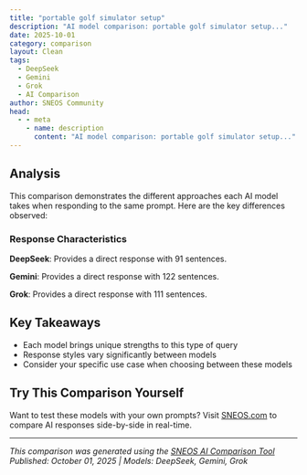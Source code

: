 ```yaml
---
title: "portable golf simulator setup"
description: "AI model comparison: portable golf simulator setup..."
date: 2025-10-01
category: comparison
layout: Clean
tags:
  - DeepSeek
  - Gemini
  - Grok
  - AI Comparison
author: SNEOS Community
head:
  - - meta
    - name: description
      content: "AI model comparison: portable golf simulator setup..."
---
```


<ChatComparison
  title="portable golf simulator setup"
  prompt="portable golf simulator setup"
  :responses='{"DeepSeek": "Of course! Setting up a portable golf simulator is an excellent way to practice and play at home. The key is to balance performance, space, and portability.\n\nHere\u2019s a comprehensive guide to building a portable golf simulator setup, broken down by component and budget.\n\n### The Core Components of a Portable Simulator\n\nA basic simulator requires these five elements:\n\n1. **Hitting Mat:** Where you stand and hit the ball.\n2. **Net/Impact Screen:** To catch your golf balls.\n3. **Launch Monitor:** The \u0022brains\u0022 that track your club and ball data.\n4. **Projector \u0026 Screen (Optional but Recommended):** To display the simulation software.\n5. **Software/Device:** A tablet, laptop, or TV to run the simulator app.\n\n---\n\n### Step 1: Define Your Space \u0026 Budget\n\n**Space Requirements:**\n* **Minimum:** 8\u0027 (H) x 8\u0027 (W) x 10\u0027 (D). This is tight but workable.\n* **Recommended:** 9\u0027 (H) x 12\u0027 (W) x 15\u0027 (D). This gives you comfortable space for a full swing and projector setup.\n* **Ceiling Height:** At least 9 feet, but 10 feet is ideal to avoid worrying about your driver.\n\n**Budget Tiers:**\n* **Entry-Level (Under $1,000):** Basic net, mat, and a less expensive launch monitor.\n* **Mid-Range ($1,500 - $4,000):** Better launch monitor, dedicated impact screen, and projector.\n* **High-End ($5,000\u002B):** Professional-grade launch monitor, premium enclosure, and high-end software.\n\n---\n\n### Step 2: Choosing Your Components for Portability\n\n#### 1. Launch Monitor (The Most Important Decision)\nThis is the heart of your setup. For portability, you want something that is easy to move and set up.\n\n| Launch Monitor | Price Range | Key Feature for Portability | Best For |\n| :--- | :--- | :--- | :--- |\n| **Rapsodo MLM2PRO** | $700 | **Camera-based (uses phone),** small, no special lighting needed. | The budget-conscious player wanting pro-level data. |\n| **SkyTrak\u002B** | ~$3,000 | **Photometric (camera-based),** small, sits beside the ball. | The serious golfer wanting accurate data without a high price. |\n| **FlightScope MEVO\u002B** | ~$2,000 | **Radar-based,** portable but needs 8 ft of ball flight behind it. | Players with enough space who want club data outdoors as well. |\n| **Garmin Approach R10** | $600 | **Radar-based,** very small and lightweight. | The ultimate budget and portability option. Good for fun and basic practice. |\n| **Bushnell Launch Pro** | ~$3,000\u002B | **Photometric,** extremely accurate, same tech as Foresight. | The golfer wanting tour-level accuracy in a portable package. |\n\n**Portability Winner:** **Rapsodo MLM2PRO** or **Garmin R10** for their small size and quick setup.\n\n#### 2. Hitting Mat\nYou need something that feels real but is easy to move.\n\n* **Best Portable Options:**\n * ** FiberBuilt Flight Deck:** A small, portable strip with incredibly realistic turf. You can place it on any surface.\n * **GoSports Golf Hitting Mats:** Affordable and come in various sizes. Lightweight and easy to roll up.\n * **Country Club Elite Mat:** Heavier but offers a very realistic feel and is durable. Can be moved but not as easily.\n\n**Portability Tip:** Get a 4\u0027x5\u0027 or 3\u0027x5\u0027 mat that you can easily roll up and store.\n\n#### 3. Net \u0026 Impact Screen\nThis is where portability is most obvious.\n\n* **Pop-Up Nets (Most Portable):** Nets like the **Spornia SPG-7** or **Rukket Haack** are fantastic. They pop up in seconds, include a target, and often have a side barrier. The Spornia even has a built-in projector screen holder.\n* **Cage Nets with Frame:** More permanent but can be disassembled. Offers more protection.\n* **Retractable Screens:** You can mount a screen on a ceiling track or a portable frame that rolls down when in use. Less portable but offers the best visual experience.\n\n**Portability Winner:** **Spornia SPG-7 or SPG-8.** It\u0027s a complete, all-in-one net/screen solution that sets up in under a minute.\n\n#### 4. Projector \u0026 Screen (The \u0022Simulator\u0022 Experience)\n* **Projector:** Look for a **Short-Throw** projector. It can be placed just a few feet from the screen, eliminating shadows and saving space. Models like the **Optoma GT1080HDR** are popular.\n* **Screen:** If you don\u0027t have a net with a screen (like the Spornia), you\u0027ll need a separate impact screen hung from a portable frame.\n\n**Portability Tip:** You can forgo the projector and just use an **iPad or laptop** placed next to you. It\u0027s less immersive but far more portable and affordable.\n\n---\n\n### Sample Portable Setups\n\n#### Setup 1: The \u0022Ultimate Portable \u0026 Budget\u0022 Setup (~$1,200)\n* **Launch Monitor:** Garmin Approach R10 ($600)\n* **Net:** Spornia SPG-7 Net ($330)\n* **Mat:** GoSports 3\u0027x5\u0027 Hitting Mat ($150)\n* **Software:** Garmin\u0027s free app or Awesome Golf subscription ($)\n* **Display:** Your existing iPad or Tablet (Free)\n* **Review:** This setup can be packed away in a closet in under 5 minutes. Perfect for garages, living rooms, or even backyards.\n\n#### Setup 2: The \u0022Serious \u0026 Semi-Portable\u0022 Setup (~$3,500)\n* **Launch Monitor:** SkyTrak\u002B ($3,000)\n* **Net/Enclosure:** Spornia SPG-8 ($450) or a Carl\u0027s Place DIY Portable Enclosure Kit ($800)\n* **Mat:** FiberBuilt Flight Deck or a 4\u0027x5\u0027 Country Club Elite Mat ($250)\n* **Software:** The Golf Club 2019 or E6 Connect (subscription included/purchased separately)\n* **Display:** iPad or Laptop\n* **Review:** This offers professional-level ball data. It\u0027s still portable but you\u0027re less likely to move it daily. The enclosure provides a more immersive feel.\n\n#### Setup 3: The \u0022Full Immersion\u0022 Portable Setup (~$5,000\u002B)\n* **Launch Monitor:** Bushnell Launch Pro ($3,000) or SkyTrak\u002B ($3,000)\n* **Net/Enclosure:** Carl\u0027s Place \u0022The Place\u0022 Portable Simulator Frame \u0026 Screen ($1,500)\n* **Projector:** Optoma GT1080HDR Short Throw Projector ($800)\n* **Mat:** Premium 4\u0027x6\u0027 or 5\u0027x5\u0027 Mat with a built-in stance ($400)\n* **Software:** FSX Play or GSPro\n* **Review:** This feels like a commercial simulator but can be broken down if you move houses or need to clear the space. It\u0027s the best balance of performance and non-permanence.\n\n---\n\n### Quick Setup \u0026 Tear-Down Checklist\n\n1. **Roll out** the hitting mat.\n2. **Pop up** the net/enclosure.\n3. **Place** the launch monitor in its designated spot (to the side for photometric, behind for radar).\n4. **Connect** your iPad/laptop to the launch monitor via Bluetooth.\n5. **Turn on** the projector (if using) and align it with the screen.\n6. **Launch** the simulator software and you\u0027re ready to play!\n\nTear-down is simply the reverse. The entire process should take **5-10 minutes**.\n\n### Final Tips for Portability\n\n* **Storage:** Have a dedicated storage bin or bag for all the components\u2014launch monitor case, extra balls, turf tape, etc.\n* **Calibration:** Portable setups mean you\u0027ll be setting up in slightly different spots. Get familiar with the calibration process for your specific launch monitor to ensure consistent accuracy.\n* **Lighting:** Radar units can be sensitive to overhead lights and fans. Be mindful of your environment.\n\nBy carefully selecting components designed for easy movement and setup, you can create a highly effective and fun golf simulator that doesn\u0027t have to be a permanent fixture in your home.", "Gemini": "A portable golf simulator setup brings the fun and practice of golf anywhere. Here\u0027s a breakdown of the components, considerations, and some popular options:\n\n**I. Core Components:**\n\n* **Launch Monitor:** This is the heart of the simulator, tracking crucial data like ball speed, club speed, launch angle, spin rate, and direction. This data is used to simulate the ball flight.\n* **Projector (and Screen):** The projector displays the simulated golf course and the output from the launch monitor. A screen provides a dedicated, flat surface for the projection. Some setups may use a tablet or laptop as the screen, depending on space.\n* **Hitting Mat:** A dedicated hitting surface that mimics the feel of a fairway or tee box, protecting your clubs and your floor.\n* **Software:** The software connects to the launch monitor and translates the data into a realistic golf simulation. It usually includes course options, practice ranges, and game modes.\n* **Net (or Impact Screen with Netting):** This stops the golf ball after impact. An impact screen is specifically designed to receive the projector image. Netting is necessary in either case to prevent balls from escaping.\n\n**II. Component Breakdown and Considerations:**\n\n**A. Launch Monitors:**\n\n* **Radar-Based (Doppler Effect):** These track the ball and club using radar waves. They are generally less sensitive to lighting conditions and can be used indoors and outdoors. Examples:\n * **Rapsodo MLM2PRO:** Popular for its affordability and feature set. Uses radar and camera technology. Requires a phone or tablet.\n * **Swing Caddie SC4:** Simple, user-friendly, and provides good data. Has its own display.\n * **Garmin Approach R10:** Compact and affordable, offering a range of metrics and course simulations. Requires a phone or tablet.\n\n* **Camera-Based (High-Speed Cameras):** These use high-speed cameras to analyze the ball and club. They tend to be more accurate, especially with spin measurements, but often require good lighting. Examples:\n * **SkyTrak:** Well-regarded for its accuracy and simulation experience. Requires a PC or tablet. Requires licensing.\n * **Bushnell Launch Pro (Powered by Foresight Sports):** High-end option with professional-grade accuracy. Requires licensing.\n * **Foresight Sports GC3:** A step down from the GCQuad but still highly accurate. Requires licensing.\n\n* **Hybrid (Radar and Camera):** Combine both technologies for improved accuracy and reliability.\n\n* **Key Considerations for Launch Monitors:**\n * **Accuracy:** How accurately does it measure key metrics?\n * **Portability:** Size, weight, and battery life.\n * **Ease of Use:** How easy is it to set up and use the software?\n * **Software Compatibility:** Which simulation software does it work with?\n * **Data Metrics:** What data does it track? (Ball speed, club speed, launch angle, spin rate, carry distance, etc.)\n * **Price:** Launch monitors range from a few hundred dollars to tens of thousands.\n * **Indoor/Outdoor Use:** Some are better suited for outdoor use due to lighting requirements.\n * **Licensing Fees:** Some launch monitors require ongoing subscription fees to access certain features or simulation software.\n\n**B. Projectors:**\n\n* **Type:**\n * **Short Throw:** Ideal for smaller spaces, as they can project a large image from a short distance. This helps minimize shadows.\n * **Ultra Short Throw:** Even shorter throw distance, allowing placement very close to the screen.\n * **Standard Throw:** Require more distance between the projector and the screen.\n* **Key Considerations:**\n * **Brightness (Lumens):** Crucial for visibility, especially in environments with some ambient light. Look for at least 3000 lumens, ideally 4000 or more.\n * **Resolution:** 1080p (Full HD) is generally acceptable, but 4K (Ultra HD) provides a sharper and more detailed image, especially on larger screens.\n * **Contrast Ratio:** A higher contrast ratio provides better blacks and richer colors.\n * **Throw Ratio:** Determines the distance needed to project a specific image size.\n * **Portability:** Size and weight are important if you plan to move the setup frequently.\n * **Keystone Correction:** Helps correct image distortion when the projector isn\u0027t perfectly aligned.\n\n**C. Screens:**\n\n* **Impact Screens:** Specifically designed to withstand the impact of golf balls and provide a smooth surface for projection. Made from durable, woven materials. The best options have minimal bounceback.\n* **DIY Screens:** Can be made from blackout cloth, canvas, or other materials, but may not be as durable or provide as good of an image.\n* **Key Considerations:**\n * **Size:** Choose a size appropriate for your space and projector. Wider is generally better for immersion.\n * **Durability:** The screen should be able to withstand repeated impacts from golf balls without tearing or damage.\n * **Material:** Look for impact-resistant materials with minimal bounceback.\n * **Image Quality:** The screen should provide a smooth, even surface for projection.\n * **Frame:** A sturdy frame is essential to keep the screen taut and prevent wrinkles. Can be purchased or built.\n\n**D. Hitting Mats:**\n\n* **Types:**\n * **Divot-Simulating Mats:** Designed to mimic the feel of taking a divot.\n * **Fairway Mats:** Designed to mimic a fairway lie.\n * **Tee Box Mats:** Designed to mimic a tee box.\n * **All-Turf Mats:** Made from a single piece of synthetic turf.\n* **Key Considerations:**\n * **Thickness:** A thicker mat provides better cushioning and protection for your joints.\n * **Durability:** The mat should be able to withstand repeated use without tearing or wearing down.\n * **Realism:** The mat should feel like a real fairway or tee box.\n * **Tee Options:** Does the mat allow you to use real tees or does it have built-in tee holes?\n * **Portability:** Consider the size and weight of the mat if you plan to move it frequently.\n\n**E. Software:**\n\n* **Simulation Software:**\n * **E6 Connect:** Popular for its realistic graphics and extensive course library.\n * **The Golf Club 2019:** Offers a wide range of courses and customization options.\n * **Awesome Golf:** Gamified experience with fun challenges.\n * **GSPro:** Highly customizable, with a large community-built course database.\n* **Key Considerations:**\n * **Course Selection:** Does the software offer a variety of courses?\n * **Graphics:** How realistic are the graphics?\n * **Game Modes:** Does the software offer a variety of game modes (e.g., stroke play, match play, skins)?\n * **Data Analysis:** Does the software provide detailed data analysis of your shots?\n * **Online Play:** Can you play against other golfers online?\n * **Compatibility:** Is the software compatible with your launch monitor and computer?\n * **Subscription Fees:** Many simulation software programs require ongoing subscription fees.\n\n**F. Nets:**\n\n* **Types:**\n * **Pop-Up Nets:** Easy to set up and take down.\n * **Frame Nets:** More durable and stable.\n * **Impact Screens with Netting:** Combines the functionality of a screen and a net.\n* **Key Considerations:**\n * **Size:** Choose a size that is large enough to safely contain your shots.\n * **Durability:** The net should be able to withstand repeated impacts from golf balls.\n * **Portability:** Consider the size and weight of the net if you plan to move it frequently.\n * **Safety:** Ensure the net is securely anchored and positioned to prevent ricochets.\n\n**III. Portability Strategies:**\n\n* **Compact Components:** Choose launch monitors, projectors, and screens that are relatively small and lightweight.\n* **Rolling Cases/Bags:** Invest in rolling cases or bags to transport your equipment easily.\n* **Collapsible/Foldable Components:** Look for hitting mats, screens, and nets that can be folded or collapsed for storage and transport.\n* **Battery-Powered Options:** Consider battery-powered projectors and launch monitors for use in locations without access to power.\n* **Dedicated Cart or Dolly:** A small cart or dolly can be useful for moving heavier components.\n\n**IV. Example Portable Setups:**\n\n* **Budget-Friendly:**\n * Launch Monitor: Rapsodo MLM2PRO\n * Projector: Used or refurbished 1080p projector (check eBay or similar sites)\n * Screen: DIY screen made from blackout cloth\n * Hitting Mat: Basic golf hitting mat\n * Net: Pop-up golf net\n * Software: Rapsodo\u0027s included software (limited)\n* **Mid-Range:**\n * Launch Monitor: Swing Caddie SC4 or Garmin Approach R10\n * Projector: Short-throw 1080p projector (e.g., BenQ TH671ST)\n * Screen: Portable impact screen\n * Hitting Mat: Quality fairway mat\n * Net: Frame net\n * Software: E6 Connect (subscription required)\n* **High-End:**\n * Launch Monitor: SkyTrak or Bushnell Launch Pro\n * Projector: Ultra short throw 4K projector\n * Screen: High-quality impact screen with a sturdy frame\n * Hitting Mat: Divot-simulating mat\n * Net: Large frame net or impact screen with netting\n * Software: GSPro or The Golf Club 2019 (subscription required)\n\n**V. Important Considerations Before Buying:**\n\n* **Budget:** Determine how much you are willing to spend.\n* **Space:** Measure your available space to ensure the setup will fit.\n* **Lighting:** Assess the lighting conditions in your intended setup location.\n* **Power:** Ensure you have access to power outlets.\n* **Skill Level:** Choose a launch monitor and software that are appropriate for your skill level.\n* **Intended Use:** Are you primarily using the simulator for practice, entertainment, or both?\n* **Reviews:** Read reviews of different launch monitors, projectors, and software before making a purchase.\n\n**Tips for a Successful Portable Setup:**\n\n* **Practice Setup and Take-Down:** Familiarize yourself with the setup and take-down process before using the simulator in a new location.\n* **Calibration:** Calibrate your launch monitor and software according to the manufacturer\u0027s instructions.\n* **Safety First:** Always prioritize safety when setting up and using your golf simulator.\n* **Storage:** Store your equipment in a safe and dry place when not in use.\n\nBy carefully considering these factors, you can create a portable golf simulator setup that meets your needs and budget. Good luck!\n", "Grok": "Setting up a portable golf simulator allows you to practice and play golf indoors or in various locations with ease. It typically involves equipment that is lightweight, easy to assemble, and compatible with software for a realistic golfing experience. Here\u0027s a detailed guide to creating a portable golf simulator setup:\n\n---\n\n### 1. Key Components of a Portable Golf Simulator\nYou\u2019ll need the following components to build a functional and portable golf simulator setup. Many of these are available as part of pre-built portable kits or can be purchased individually.\n\n#### a. Launch Monitor\n- A launch monitor tracks ball and club data (e.g., ball speed, launch angle, spin rate, club path) and is the core of any golf simulator.\n- **Portable Options**:\n - **SkyTrak\u002B**: Compact, highly accurate, and widely used for home or portable setups. Works via Wi-Fi with apps on iOS, Android, or PC.\n - **Mevo\u002B by FlightScope**: Small, lightweight, and offers detailed data. Great for indoor/outdoor use with simulation software.\n - **OptiShot 2**: Affordable infrared-based system, though less accurate than Doppler radar systems.\n - **Rapsodo MLM2PRO**: Budget-friendly and portable with dual-camera technology for shot tracking.\n\n#### b. Hitting Mat\n- A hitting mat provides a surface to strike the ball from, mimicking grass or a tee box.\n- **Portable Options**:\n - Look for foldable or roll-up mats (e.g., Fiberbuilt or TrueStrike mats) that are lightweight and durable.\n - Size: A mat around 4x5 feet or smaller is ideal for portability, though larger mats provide more hitting area.\n\n#### c. Impact Screen or Net\n- An impact screen or net stops the golf ball after you hit it. Screens can also display the simulator software projection.\n- **Portable Options**:\n - Collapsible nets like the Spornia SPG-7 or Rukket Haack Golf Net are easy to set up and transport.\n - If using a projector, opt for a portable impact screen (e.g., Carl\u2019s Place DIY screens) that can be rolled up or folded.\n\n#### d. Projector (Optional)\n- A projector displays the golf course simulation on the impact screen.\n- **Portable Options**:\n - Use a compact, short-throw projector like the Optoma GT1080HDR or BenQ TH671ST for small spaces.\n - Ensure it has at least 3,000 lumens for clear visuals in various lighting conditions.\n\n#### e. Device for Simulation Software\n- Most launch monitors pair with apps or software on a smartphone, tablet, or laptop to simulate golf courses and display data.\n- **Portable Options**:\n - Use a tablet (iPad or Android) for maximum portability.\n - Alternatively, a lightweight laptop works if more processing power or specific software is needed.\n\n#### f. Software\n- Software integrates with the launch monitor to simulate golf courses and provide feedback.\n- **Popular Options**:\n - **SkyTrak App**: Works with SkyTrak\u002B for course simulation and data analysis.\n - **E6 Connect**: Compatible with multiple launch monitors, offers realistic courses.\n - **GSPro**: High-end software with stunning graphics (requires a powerful device).\n - **WGT Golf**: Free and works with SkyTrak for casual play.\n\n#### g. Portable Frame or Stand (Optional)\n- A lightweight, collapsible frame or stand can hold the net or screen and make setup easier.\n- **Options**:\n - Many portable nets come with built-in frames (e.g., Spornia SPG-7).\n - DIY PVC pipe frames are a budget-friendly, lightweight alternative.\n\n#### h. Golf Clubs and Balls\n- Use your own golf clubs.\n- Some launch monitors require specific balls (e.g., SkyTrak recommends premium balls for accurate data), while others, like Mevo\u002B, work with any ball.\n\n---\n\n### 2. Space Requirements\n- **Minimum Space**: Ensure you have enough room for your swing and equipment.\n - Height: At least 8.5\u20139 feet for most setups to avoid hitting the ceiling.\n - Width: 10\u201312 feet to accommodate full swings.\n - Depth: 12\u201315 feet, including space for the hitting mat, net/screen, and projector (if used).\n- For truly portable setups, prioritize collapsible equipment to fit in smaller spaces or for travel.\n\n---\n\n### 3. Step-by-Step Setup Guide\n1. **Choose a Location**:\n - Find a space (garage, basement, backyard, or even a hotel room for travel) with adequate dimensions.\n - Ensure the floor is level and safe for swinging clubs.\n\n2. **Set Up the Hitting Area**:\n - Lay down the portable hitting mat as your striking surface.\n - Position it so you face the net or screen.\n\n3. **Assemble the Net or Screen**:\n - Set up the portable net or impact screen about 5\u201310 feet in front of the hitting mat (depending on your launch monitor\u2019s requirements).\n - If using a screen, ensure it\u2019s taut and secure.\n\n4. **Place the Launch Monitor**:\n - Position the launch monitor according to its instructions (e.g., SkyTrak is placed 12\u201318 inches in front of the ball, Mevo\u002B is 7\u20138 feet behind).\n - Ensure it\u2019s level and aligned with the hitting area.\n\n5. **Set Up the Projector (if applicable)**:\n - Mount or place the projector behind the hitting area or overhead, pointing at the impact screen.\n - Adjust focus and alignment for a clear image.\n\n6. **Connect the Device and Software**:\n - Pair your launch monitor with your tablet, smartphone, or laptop via Wi-Fi or USB.\n - Open the simulation software and calibrate the system as per instructions.\n\n7. **Test and Play**:\n - Hit a few practice shots to ensure the launch monitor is tracking data accurately.\n - Adjust settings in the software for realistic feedback or to select a course.\n\n---\n\n### 4. Recommended Portable Golf Simulator Kits\nIf you want an all-in-one solution, consider these pre-built portable setups:\n- **SkyTrak\u002B Personal Simulator Package** ($3,000\u2013$4,000): Includes SkyTrak\u002B launch monitor, a portable net, hitting mat, and software access.\n- **Mevo\u002B Pro Package** ($3,500\u2013$5,000): Comes with Mevo\u002B launch monitor, mat, net, and simulation software.\n- **OptiShot 2 Golf-In-A-Box** ($800\u2013$1,200): Budget-friendly kit with a basic launch monitor, mat, and net (limited simulation capabilities).\n- **Spornia SPG-7 Golf Simulator Bundle** ($1,500\u2013$2,500): Often paired with a launch monitor, includes a high-quality portable net and mat.\n\n---\n\n### 5. Tips for Portability\n- **Storage and Transport**: Choose equipment with carrying cases or foldable designs (e.g., roll-up mats, collapsible nets).\n- **Power Needs**: Ensure your launch monitor and projector (if used) have battery options or access to power outlets.\n- **Weight**: Opt for lightweight components (under 20\u201330 lbs total if possible) for easy travel.\n- **Setup Time**: Practice assembling and disassembling to minimize setup time (aim for under 15\u201330 minutes).\n\n---\n\n### 6. Budget Considerations\n- **Low Budget ($500\u2013$1,500)**: Opt for a basic setup with an affordable launch monitor like OptiShot 2, a simple net, and free software.\n- **Mid-Range ($1,500\u2013$3,000)**: Combine a mid-tier launch monitor like SkyTrak\u002B or Rapsodo MLM2PRO with a durable portable net and mat.\n- **Premium ($3,000\u2013$5,000\u002B)**: Invest in a high-end launch monitor like Mevo\u002B, a quality impact screen, short-throw projector, and advanced software like E6 Connect or GSPro.\n\n---\n\n### 7. Additional Accessories\n- **Lighting**: Use portable LED lights for better visibility if natural or room lighting is insufficient.\n- **Tee Holders**: For consistent ball placement on the mat.\n- **Carrying Case**: For easy transport of launch monitor and small gear.\n- **Side Barriers**: Add side netting for safety to prevent errant shots (some portable nets include this).\n\n---\n\n### 8. Safety Precautions\n- Ensure enough clearance around the hitting area to avoid hitting walls, ceilings, or objects.\n- Use a durable net or screen rated for real golf balls if hitting full shots.\n- Double-check the stability of all equipment before swinging.\n\n---\n\nWith this guide, you can build a portable golf simulator tailored to your needs, whether for home practice, travel, or casual play. If you\u2019re looking for specific product recommendations or have a particular budget/space in mind, let me know, and I can refine the suggestions further!"}' 
  published-date="18:08"
/>

## Analysis

This comparison demonstrates the different approaches each AI model takes when responding to the same prompt. Here are the key differences observed:

### Response Characteristics

**DeepSeek**: Provides a direct response with 91 sentences. 

**Gemini**: Provides a direct response with 122 sentences. 

**Grok**: Provides a direct response with 111 sentences. 

## Key Takeaways

- Each model brings unique strengths to this type of query
- Response styles vary significantly between models
- Consider your specific use case when choosing between these models

## Try This Comparison Yourself

Want to test these models with your own prompts? Visit [SNEOS.com](https://sneos.com) to compare AI responses side-by-side in real-time.

---

*This comparison was generated using the [SNEOS AI Comparison Tool](https://sneos.com)*
*Published: October 01, 2025 | Models: DeepSeek, Gemini, Grok*
